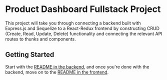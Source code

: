 # Product Dashboard Fullstack Project

This project will take you through connecting a backend built with Express.js
and Sequelize to a React-Redux frontend by constructing CRUD (Create, Read,
Update, Delete) functionality and connecting the relevant API routes to thunks
and components.

## Getting Started

Start with the [README in the backend][backend], and once you're done with the backend,
move on to the [README in the frontend][frontend].

[backend]: ./backend/README.md
[frontend]: ./frontend/README.md
